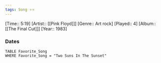 ```yaml
---
tags: Song ⭐⭐ 
---
```

[Time:: 5:19]
[Artist:: [[Pink Floyd]]]
[Genre:: Art rock]
[Played:: 4]
[Album:: [[The Final Cut]]]
[Year:: 1983]
### Dates
````dataview
TABLE Favorite_Song
WHERE Favorite_Song = "Two Suns In The Sunset"
````